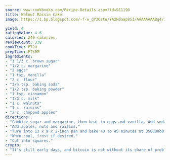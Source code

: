 ```yaml
---
source: www.cookbooks.com/Recipe-Details.aspx?id=911198
title: Walnut Raisin Cake
image: https://1.bp.blogspot.com/-f-w_qY3Osto/YA2H0aap8SI/AAAAAAAABg4/17myAO5s9b8JksYvWDXpYkaDlcY0g6k_gCLcBGAsYHQ/s296/3.png

yield: 4
ratingValue: 4.6
calories: 249 calories
reviewCount: 338
cookTime: PT2H
prepTime: PT30M
ingredients:
- "1 1/3 c. brown sugar"
- "1/2 c. margarine"
- "2 eggs"
- "1 tsp. vanilla"
- "2 c. flour"
- "3/4 tsp. baking soda"
- "1/2 tsp. baking powder"
- "1 tsp. cinnamon"
- "1/2 c. milk"
- "1 c. walnuts"
- "1 c. raisins"
- "2 c. chopped apples"
directions:
- "Combine sugar and margarine, then beat in eggs and vanilla. Add soda, baking powder and cinnamon into egg mixture, alternating with milk."
- "Add apples, nuts and raisins."
- "Turn into 13 x 9 x 2-inch pan and bake 40 to 45 minutes at 350u00b0."
- "When cool, frost if desired."
- "Cut into squares."
crypto:
- "It's still early days, and bitcoin is not without its share of problems."
---
```

